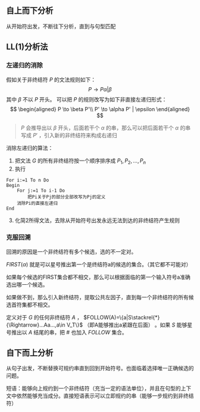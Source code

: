 ## 自上而下分析

从开始符出发，不断往下分析，直到与句型匹配

## LL(1)分析法

### 左递归的消除

假如关于非终结符 $P$ 的文法规则如下：
$$
P \to P\alpha | \beta
$$
其中 $\beta$ 不以 $P$ 开头。
可以把 $P$ 的规则改写为如下非直接左递归形式：
$$
\begin{aligned}
P \to \beta P'\\
P' \to \alpha P' | \epsilon
\end{aligned}
$$
> $P$ 会推导出以 $\beta$ 开头，后面若干个 $\alpha$ 的串，那么可以把后面若干个 $\alpha$ 的串写成 $P'$ ，引入新的非终结符来构成右递归

消除左递归的算法：
1. 把文法 $G$ 的所有非终结符按一个顺序排序成 $P_1,P_2,...,P_n$
2. 执行
```
For i:=1 To n Do
Begin
	For j:=1 To i-1 Do
		把Pi关于Pj的部分全部改写为Pj的定义
	消除Pi的直接左递归
End
```
3. 化简2所得文法，去除从开始符号出发永远无法到达的非终结符产生规则

### 克服回溯

回溯的原因是一个非终结符有多个候选，选的不一定对。

$FIRST(\alpha)$ 就是可以星号推出第一个是终结符a的候选的集合。（其它都不可能对）

如果每个候选的FIRST集合都不相交，那么可以根据面临的第一个输入符号a准确选出哪一个候选。

如果做不到，那么引入新终结符，提取公共左因子，直到每一个非终结符的所有候选首符集都不相交。

定义对于 $G$ 的任何非终结符 $A$ ， $FOLLOW(A)=\{a|S\stackrel{*}{\Rightarrow}...Aa...,a\in V_T\}$ （即A能够推出a紧跟在后面） 。如果 $S$ 能够星号推出以 $A$ 结尾的串，把 # 也加入 $FOLLOW$ 集合。

## 自下而上分析

从句子出发，不断替换可规约串直到回到开始符号。也面临着选择唯一正确候选的问题。

短语：能够向上规约到一个非终结符（充当一定的语法单位），并且在句型的上下文中依然能够充当成分。直接短语表示可以立即规约的串（能够一步规约到非终结符）

